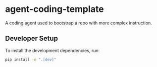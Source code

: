 # agent-coding-template

A coding agent used to bootstrap a repo with more complex instruction.

## Developer Setup

To install the development dependencies, run:

```bash
pip install -e ".[dev]"
```
